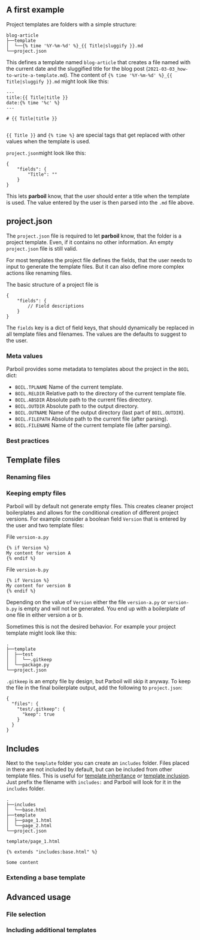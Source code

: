 ## A first example

Project templates are folders with a simple structure:

```
blog-article
├──template
│  └──{% time '%Y-%m-%d' %}_{{ Title|sluggify }}.md
└──project.json
```

This defines a template named `blog-article` that creates a file named with the current date and the sluggified title for the blog post (`2021-03-03_how-to-write-a-template.md`). The content of `{% time '%Y-%m-%d' %}_{{ Title|sluggify }}.md` might look like this:

```
---
title:{{ Title|title }}
date:{% time '%c' %}
---

# {{ Title|title }}


```

`{{ Title }}` and `{% time %}` are special tags that get replaced with other values when the template is used.

`project.json`might look like this:

```
{
    "fields": {
        "Title": ""
    }
}
```

This lets **parboil** know, that the user should enter a title when the template is used. The value entered by the user is then parsed into the `.md` file above.

## project.json

The `project.json` file is required to let **parboil** know, that the folder is a project template. Even, if it contains no other information. An empty `project.json` file is still valid.

For most templates the project file defines the fields, that the user needs to input to generate the template files. But it can also define more complex actions like renaming files.

The basic structure of a project file is

```
{
    "fields": {
        // Field descriptions
    }
}
```

The `fields` key is a dict of field keys, that should dynamically be replaced in all template files and filenames. The values are the defaults to suggest to the user.

### Meta values

Parboil provides some metadata to templates about the project in the `BOIL` dict:

- `BOIL.TPLNAME` Name of the current template.
- `BOIL.RELDIR` Relative path to the directory of the current template file.
- `BOIL.ABSDIR` Absolute path to the current files directory.
- `BOIL.OUTDIR` Absolute path to the output directory.
- `BOIL.OUTNAME` Name of the output directory (last part of `BOIL.OUTDIR`).
- `BOIL.FILEPATH` Absolute path to the current file (after parsing).
- `BOIL.FILENAME` Name of the current template file (after parsing).

### Best practices

## Template files

### Renaming files

### Keeping empty files

Parboil will by default not generate empty files. This creates cleaner project boilerplates and allows for the conditional creation of different project versions. For example consider a boolean field `Version` that is entered by the user and two template files:

File `version-a.py`
```
{% if Version %}
My content for version A
{% endif %}
```

File `version-b.py`
```
{% if Version %}
My content for version B
{% endif %}
```

Depending on the value of `Version` either the file `version-a.py` or `version-b.py` is empty and will not be generated. You end up with a boilerplate of one file in either version a or b.

Sometimes this is not the desired behavior. For example your project template might look like this:

```
.
├──template
│  ├──test
│  │  └──.gitkeep
│  └──package.py
└──project.json
```

`.gitkeep` is an empty file by design, but Parboil will skip it anyway. To keep the file in the final boilerplate output, add the following to `project.json`:

```
{
  "files": {
    "test/.gitkeep": {
      "keep": true
    }
  }
}
```

## Includes

Next to the `template` folder you can create an `includes` folder. Files placed in there are not included by default, but can be included from other template files. This is useful for [template inheritance](https://jinja.palletsprojects.com/en/2.11.x/templates/#template-inheritance) or [template inclusion](https://jinja.palletsprojects.com/en/2.11.x/templates/#include). Just prefix the filename with `includes:` and Parboil will look for it in the `includes` folder.

```
.
├──includes
│  └──base.html
├──template
│  ├──page_1.html
│  └──page_2.html
└──project.json
```

`template/page_1.html`

```
{% extends "includes:base.html" %}

Some content
```

### Extending a base template

## Advanced usage

### File selection

### Including additional templates
